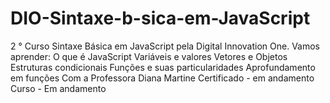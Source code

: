 # DIO-Sintaxe-b-sica-em-JavaScript
2 ° Curso Sintaxe Básica em JavaScript pela Digital Innovation One. Vamos aprender:  O que é JavaScript Variáveis e valores Vetores e Objetos Estruturas condicionais Funções e suas particularidades Aprofundamento em funções  Com a Professora Diana Martine  Certificado - em andamento Curso - Em andamento
